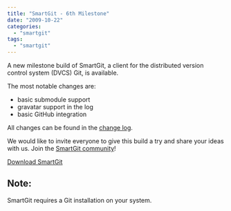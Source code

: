 ```yaml
---
title: "SmartGit - 6th Milestone"
date: "2009-10-22"
categories: 
  - "smartgit"
tags: 
  - "smartgit"
---
```


A new milestone build of SmartGit, a client for the distributed version control system (DVCS) Git, is available.

The most notable changes are:

- basic submodule support
- gravatar support in the log
- basic GitHub integration

All changes can be found in the [change log](http://www.syntevo.com/smartgit/changelog-eap.txt).

We would like to invite everyone to give this build a try and share your ideas with us. Join the [SmartGit community](http://www.syntevo.com/smartgit/community.html)!

[Download SmartGit](http://www.syntevo.com/smartgit/early-access.html)

## Note:

SmartGit requires a Git installation on your system.
